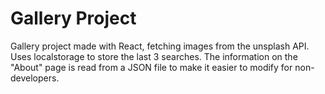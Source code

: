 # Gallery Project

Gallery project made with React, fetching images from the unsplash API. Uses localstorage to store the last 3 searches. The information on the "About" page is read from a JSON file to make it easier to modify for non-developers.

